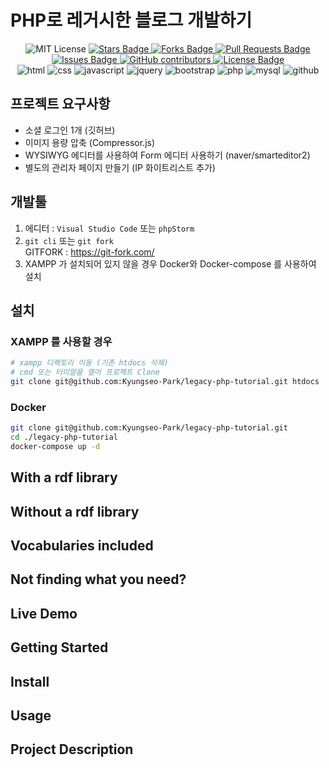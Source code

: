 # PHP로 레거시한 블로그 개발하기
<div style="text-align: center">
<img src="https://img.shields.io/badge/License-MIT-blue.svg" alt="MIT License">
    <a href="https://github.com/kyungseo-park/legacy-php-tutorial/stargazers">
        <img src="https://img.shields.io/github/stars/kyungseo-park/legacy-php-tutorial" alt="Stars Badge"/>
    </a>
    <a href="https://github.com/kyungseo-park/legacy-php-tutorial/network/members">
        <img src="https://img.shields.io/github/forks/kyungseo-park/legacy-php-tutorial" alt="Forks Badge"/>
    </a>
    <a href="https://github.com/kyungseo-park/legacy-php-tutorial/pulls">
        <img src="https://img.shields.io/github/issues-pr/kyungseo-park/legacy-php-tutorial" alt="Pull Requests Badge"/>
    </a>
    <a href="https://github.com/kyungseo-park/legacy-php-tutorial/issues">
        <img src="https://img.shields.io/github/issues/kyungseo-park/legacy-php-tutorial" alt="Issues Badge"/>
    </a>
    <a href="https://github.com/kyungseo-park/legacy-php-tutorial/graphs/contributors">
        <img alt="GitHub contributors" src="https://img.shields.io/github/contributors/kyungseo-park/legacy-php-tutorial?color=2b9348">
    </a>
    <a href="https://github.com/kyungseo-park/legacy-php-tutorial/blob/main/LICENSE">
        <img src="https://img.shields.io/github/license/kyungseo-park/legacy-php-tutorial?color=2b9348" alt="License Badge"/>
    </a>
    <br>
    <img src="https://img.shields.io/badge/html-E34F26?style=for-the-badge&logo=html5&logoColor=white" alt="html">
    <img src="https://img.shields.io/badge/css-1572B6?style=for-the-badge&logo=css3&logoColor=white" alt="css">
    <img src="https://img.shields.io/badge/javascript-F7DF1E?style=for-the-badge&logo=javascript&logoColor=black" alt="javascript">
    <img src="https://img.shields.io/badge/jquery-0769AD?style=for-the-badge&logo=jquery&logoColor=white" alt="jquery">
    <img src="https://img.shields.io/badge/bootstrap-6e11f4?style=for-the-badge&logo=bootstrap&logoColor=white" alt="bootstrap">
    <img src="https://img.shields.io/badge/php-5e469e?style=for-the-badge&logo=PHP&logoColor=white" alt="php">
    <img src="https://img.shields.io/badge/mysql-4479A1?style=for-the-badge&logo=mysql&logoColor=white" alt="mysql">
    <img src="https://img.shields.io/badge/github-181717?style=for-the-badge&logo=github&logoColor=white" alt="github">

</div>

## 프로젝트 요구사항 
 - 소셜 로그인 1개 (깃허브)  
 - 이미지 용량 압축 (Compressor.js)
 - WYSIWYG 에디터를 사용하여 Form 에디터 사용하기 (naver/smarteditor2)
 - 별도의 관리자 페이지 만들기 (IP 화이트리스트 추가)

## 개발툴
1. 에디터 : `Visual Studio Code` 또는 `phpStorm`
2. `git cli` 또는 `git fork`  
GITFORK : https://git-fork.com/
3. XAMPP 가 설치되어 있지 않을 경우 Docker와 Docker-compose 를 사용하여 설치

## 설치
### XAMPP 를 사용할 경우 
```bash
# xampp 디렉토리 이동 (기존 htdocs 삭제)
# cmd 또는 터미얼을 열어 프로젝트 Clone 
git clone git@github.com:Kyungseo-Park/legacy-php-tutorial.git htdocs
```
### Docker
 ```bash
git clone git@github.com:Kyungseo-Park/legacy-php-tutorial.git
cd ./legacy-php-tutorial
docker-compose up -d 
```



## With a rdf library


## Without a rdf library


## Vocabularies included

## Not finding what you need?

## Live Demo

## Getting Started
## Install

## Usage

## Project Description
